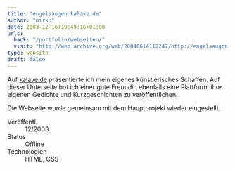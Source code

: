 ```yaml
---
title: "engelsaugen.kalave.de"
author: "mirko"
date: 2003-12-16T19:49:16+01:00
urls:
  back: "/portfolio/webseiten/"
  visit: "http://web.archive.org/web/20040614112247/http://engelsaugen.kalave.de:80/"
type: website
draft: false
---
```


Auf [kalave.de](/portfolio/webseiten/kalave) präsentierte ich mein eigenes künstlerisches Schaffen. Auf dieser Unterseite bot ich einer gute Freundin ebenfalls eine Plattform, ihre eigenen Gedichte und Kurzgeschichten zu veröffentlichen.

Die Webseite wurde gemeinsam mit dem Hauptprojekt wieder eingestellt.

<dl>
  <dt>Veröffentl.</dt><dd>12/2003</dd>
  <dt>Status</dt><dd>Offline</dd>
  <dt>Technologien</dt><dd>HTML, CSS</dd>
</dl>
